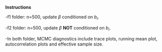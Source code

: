 **Instructions**

-f1 folder: n=500, update $\beta$ conditioned on $b_{i}$.

-f2 folder: n=500, update $\beta$ **NOT** conditioned on $b_{i}$.

-In both folder, MCMC diagnostics include trace plots, running mean plot, autocorrelation plots and effective sample size. 

